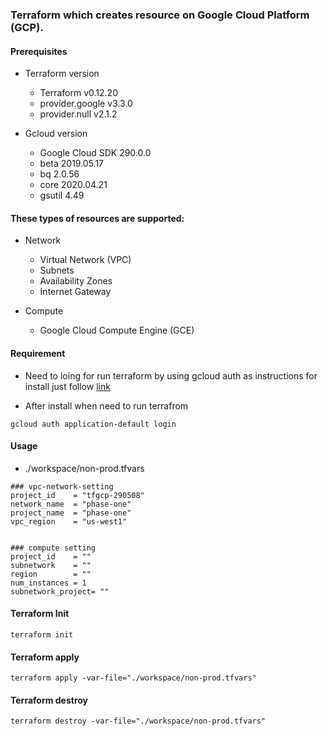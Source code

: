 ### Terraform which creates resource on Google Cloud Platform (GCP). 

#### Prerequisites
- Terraform version
   - Terraform v0.12.20
   - provider.google v3.3.0
   - provider.null v2.1.2

- Gcloud version
   - Google Cloud SDK 290.0.0
   - beta 2019.05.17
   - bq 2.0.56
   - core 2020.04.21
   - gsutil 4.49

#### These types of resources are supported:
- Network
   - Virtual Network (VPC) 
   - Subnets
   - Availability Zones
   - Internet Gateway

- Compute 
   - Google Cloud Compute Engine (GCE)

#### Requirement

- Need to loing for run terraform by using gcloud auth as instructions for install just follow [link](https://cloud.google.com/sdk/docs/install)
   
- After install when need to run terrafrom

```
gcloud auth application-default login
```

#### Usage

- ./workspace/non-prod.tfvars

```
### vpc-network-setting
project_id    = "tfgcp-290508"
network_name  = "phase-one"
project_name  = "phase-one"
vpc_region    = "us-west1"


### compute setting 
project_id    = ""
subnetwork    = ""
region        = ""
num_instances = 1
subnetwork_project= ""
```

#### Terraform Init

```
terraform init 
```

#### Terraform apply

```
terraform apply -var-file="./workspace/non-prod.tfvars"
```

#### Terraform destroy

```
terraform destroy -var-file="./workspace/non-prod.tfvars"
```
